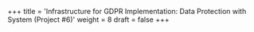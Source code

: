 +++
title = 'Infrastructure for GDPR Implementation: Data Protection with System (Project #6)'
weight = 8
draft = false
+++